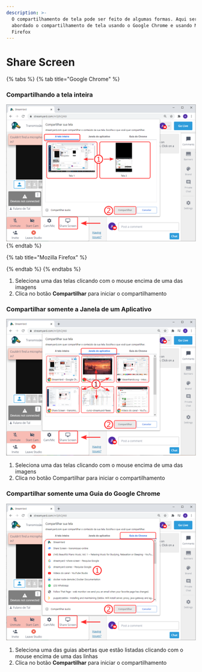 ```yaml
---
description: >-
  O compartilhamento de tela pode ser feito de algumas formas. Aqui será
  abordado o compartilhamento de tela usando o Google Chrome e usando Mozilla
  Firefox
---
```


# Share Screen

{% tabs %}
{% tab title="Google Chrome" %}
### Compartilhando a tela inteira

![](../../.gitbook/assets/image205%20%283%29.png)
{% endtab %}

{% tab title="Mozilla Firefox" %}

{% endtab %}
{% endtabs %}

1. Seleciona uma das telas clicando com o mouse encima de uma das imagens
2. Clica no botão **Compartilhar** para iniciar o compartilhamento

### Compartilhar somente a Janela de um Aplicativo

![](../../.gitbook/assets/image205%20%284%29.png)

1. Seleciona uma das telas clicando com o mouse encima de uma das imagens
2. Clica no botão Compartilhar para iniciar o compartilhamento

### Compartilhar somente uma Guia do Google Chrome

![](../../.gitbook/assets/image205%20%285%29.png)

1. Seleciona uma das guias abertas que estão listadas clicando com o mouse encima de uma das linhas
2. Clica no botão **Compartilhar** para iniciar o compartilhamento

